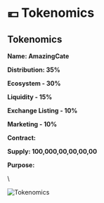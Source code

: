 # 💶 Tokenomics

## Tokenomics

**Name: AmazingCate**

**Distribution: 35%**&#x20;

**Ecosystem - 30%**&#x20;

**Liquidity - 15%**&#x20;

**Exchange Listing - 10%**&#x20;

**Marketing - 10%**&#x20;

**Contract:**

**Supply: 100,000,00,00,00,00**

**Purpose:**&#x20;

\


![Tokenomics](https://static.wixstatic.com/media/a1e158\_1a85f448aeee4f8998332a8f84333149\~mv2.png/v1/fill/w\_380,h\_380,al\_c,lg\_1,q\_85,enc\_auto/Asset%205.png)
